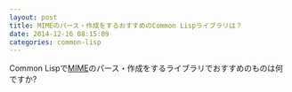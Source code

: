 ```yaml
---
layout: post
title: MIMEのパース・作成をするおすすめのCommon Lispライブラリは？
date: 2014-12-16 08:15:09
categories: common-lisp
---
```

<p>Common Lispで<a href="http://ja.wikipedia.org/wiki/Multipurpose_Internet_Mail_Extensions" rel="nofollow">MIME</a>のパース・作成をするライブラリでおすすめのものは何ですか?</p>
